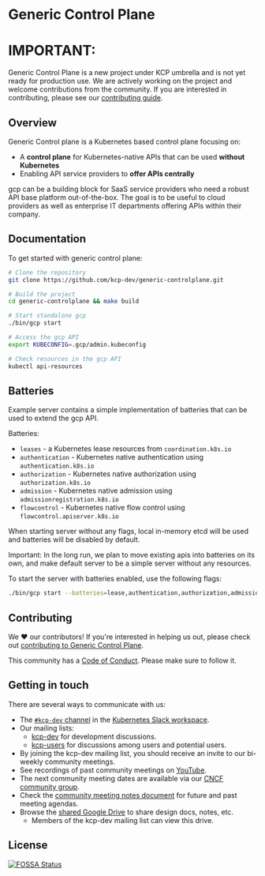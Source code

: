# Generic Control Plane

# IMPORTANT:

Generic Control Plane is a new project under KCP umbrella and is not yet ready for production use. We are actively working on the project and welcome contributions from the community. If you are interested in contributing, please see our [contributing guide](CONTRIBUTING.md).

## Overview

Generic Control plane is a Kubernetes based control plane focusing on:

- A **control plane** for Kubernetes-native APIs that can be used **without Kubernetes**
- Enabling API service providers to **offer APIs centrally**

gcp can be a building block for SaaS service providers who need a robust API base platform out-of-the-box.
The goal is to be useful to cloud providers as well as enterprise IT departments offering APIs within their company.

## Documentation

To get started with generic control plane:

```bash
# Clone the repository
git clone https://github.com/kcp-dev/generic-controlplane.git

# Build the project
cd generic-controlplane && make build

# Start standalone gcp
./bin/gcp start

# Access the gcp API
export KUBECONFIG=.gcp/admin.kubeconfig

# Check resources in the gcp API
kubectl api-resources
```

## Batteries

Example server contains a simple implementation of batteries that can be used to extend the gcp API.

Batteries:
- `leases` - a Kubernetes lease resources from `coordination.k8s.io`
- `authentication` - Kubernetes native authentication using `authentication.k8s.io`
- `authorization` - Kubernetes native authorization using `authorization.k8s.io`
- `admission` - Kubernetes native admission using `admissionregistration.k8s.io`
- `flowcontrol` - Kubernetes native flow control using `flowcontrol.apiserver.k8s.io`


When starting server without any flags, local in-memory etcd will be used and batteries will be disabled by default.

Important: In the long run, we plan to move existing apis into batteries on its own, and make default server to be a simple server without any resources.

To start the server with batteries enabled, use the following flags:

```bash
./bin/gcp start --batteries=lease,authentication,authorization,admission,flowcontrol
```


## Contributing

We ❤️ our contributors! If you're interested in helping us out, please check out [contributing to Generic Control Plane](CONTRIBUTING.md).

This community has a [Code of Conduct](./code-of-conduct.md). Please make sure to follow it.

## Getting in touch

There are several ways to communicate with us:

- The [`#kcp-dev` channel](https://app.slack.com/client/T09NY5SBT/C021U8WSAFK) in the [Kubernetes Slack workspace](https://slack.k8s.io).
- Our mailing lists:
    - [kcp-dev](https://groups.google.com/g/kcp-dev) for development discussions.
    - [kcp-users](https://groups.google.com/g/kcp-users) for discussions among users and potential users.
- By joining the kcp-dev mailing list, you should receive an invite to our bi-weekly community meetings.
- See recordings of past community meetings on [YouTube](https://www.youtube.com/channel/UCfP_yS5uYix0ppSbm2ltS5Q).
- The next community meeting dates are available via our [CNCF community group](https://community.cncf.io/kcp/).
- Check the [community meeting notes document](https://docs.google.com/document/d/1PrEhbmq1WfxFv1fTikDBZzXEIJkUWVHdqDFxaY1Ply4) for future and past meeting agendas.
- Browse the [shared Google Drive](https://drive.google.com/drive/folders/1FN7AZ_Q1CQor6eK0gpuKwdGFNwYI517M?usp=sharing) to share design docs, notes, etc.
    - Members of the kcp-dev mailing list can view this drive.

## License
[![FOSSA Status](https://app.fossa.com/api/projects/git%2Bgithub.com%2Fkcp-dev%2Fkcp.svg?type=large)](https://app.fossa.com/projects/git%2Bgithub.com%2Fkcp-dev%2Fkcp?ref=badge_large)
